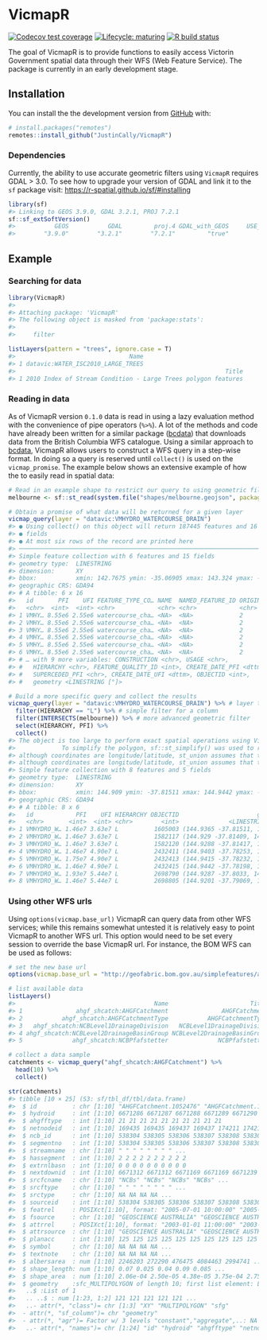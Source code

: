 
<!-- README.md is generated from README.Rmd. Please edit that file -->

# VicmapR

<!-- badges: start -->

[![Codecov test
coverage](https://codecov.io/gh/JustinCally/VicmapR/branch/master/graph/badge.svg)](https://codecov.io/gh/JustinCally/VicmapR?branch=master)
[![Lifecycle:
maturing](https://img.shields.io/badge/lifecycle-maturing-blue.svg)](https://www.tidyverse.org/lifecycle/#maturing)
[![R build
status](https://github.com/JustinCally/VicmapR/workflows/R-CMD-check/badge.svg)](https://github.com/JustinCally/VicmapR/actions)
<!-- badges: end -->

The goal of VicmapR is to provide functions to easily access Victorin
Government spatial data through their WFS (Web Feature Service). The
package is currently in an early development stage.

## Installation

You can install the the development version from
[GitHub](https://github.com/) with:

``` r
# install.packages("remotes")
remotes::install_github("JustinCally/VicmapR")
```

### Dependencies

Currently, the ability to use accurate geometric filters using `VicmapR`
requires GDAL \> 3.0. To see how to upgrade your version of GDAL and
link it to the `sf` package visit:
<https://r-spatial.github.io/sf/#installing>

``` r
library(sf)
#> Linking to GEOS 3.9.0, GDAL 3.2.1, PROJ 7.2.1
sf::sf_extSoftVersion()
#>           GEOS           GDAL         proj.4 GDAL_with_GEOS     USE_PROJ_H 
#>        "3.9.0"        "3.2.1"        "7.2.1"         "true"         "true"
```

## Example

### Searching for data

``` r
library(VicmapR)
#> 
#> Attaching package: 'VicmapR'
#> The following object is masked from 'package:stats':
#> 
#>     filter

listLayers(pattern = "trees", ignore.case = T)
#>                                Name
#> 1 datavic:WATER_ISC2010_LARGE_TREES
#>                                                           Title
#> 1 2010 Index of Stream Condition - Large Trees polygon features
```

### Reading in data

As of VicmapR version `0.1.0` data is read in using a lazy evaluation
method with the convenience of pipe operators (`%>%`). A lot of the
methods and code have already been written for a similar package
([bcdata](https://github.com/bcgov/bcdata)) that downloads data from the
British Columbia WFS catalogue. Using a similar approach to
[bcdata](https://github.com/bcgov/bcdata), VicmapR allows users to
construct a WFS query in a step-wise format. In doing so a query is
reserved until `collect()` is used on the `vicmap_promise`. The example
below shows an extensive example of how the to easily read in spatial
data:

``` r
# Read in an example shape to restrict our query to using geometric filtering
melbourne <- sf::st_read(system.file("shapes/melbourne.geojson", package="VicmapR"), quiet = T)

# Obtain a promise of what data will be returned for a given layer
vicmap_query(layer = "datavic:VMHYDRO_WATERCOURSE_DRAIN")
#> ● Using collect() on this object will return 187445 features and 16
#> ● fields
#> ● At most six rows of the record are printed here
#> ───────────────────────────────────────────────────────────────────────────────────────────────────────────────────────────────
#> Simple feature collection with 6 features and 15 fields
#> geometry type:  LINESTRING
#> dimension:      XY
#> bbox:           xmin: 142.7675 ymin: -35.06905 xmax: 143.324 ymax: -35.04559
#> geographic CRS: GDA94
#> # A tibble: 6 x 16
#>   id       PFI    UFI FEATURE_TYPE_CO… NAME  NAMED_FEATURE_ID ORIGIN
#>   <chr>  <int>  <int> <chr>            <chr> <chr>            <chr> 
#> 1 VMHY… 8.55e6 2.55e6 watercourse_cha… <NA>  <NA>             2     
#> 2 VMHY… 8.55e6 2.55e6 watercourse_cha… <NA>  <NA>             2     
#> 3 VMHY… 8.55e6 2.55e6 watercourse_cha… <NA>  <NA>             2     
#> 4 VMHY… 8.55e6 2.55e6 watercourse_cha… <NA>  <NA>             2     
#> 5 VMHY… 8.55e6 2.55e6 watercourse_cha… <NA>  <NA>             2     
#> 6 VMHY… 8.55e6 2.55e6 watercourse_cha… <NA>  <NA>             2     
#> # … with 9 more variables: CONSTRUCTION <chr>, USAGE <chr>,
#> #   HIERARCHY <chr>, FEATURE_QUALITY_ID <int>, CREATE_DATE_PFI <dttm>,
#> #   SUPERCEDED_PFI <chr>, CREATE_DATE_UFI <dttm>, OBJECTID <int>,
#> #   geometry <LINESTRING [°]>

# Build a more specific query and collect the results
vicmap_query(layer = "datavic:VMHYDRO_WATERCOURSE_DRAIN") %>% # layer to query
  filter(HIERARCHY == "L") %>% # simple filter for a column
  filter(INTERSECTS(melbourne)) %>% # more advanced geometric filter
  select(HIERARCHY, PFI) %>% 
  collect()
#> The object is too large to perform exact spatial operations using VicmapR. 
#>             To simplify the polygon, sf::st_simplify() was used to reduce the size of the queryFALSE
#> although coordinates are longitude/latitude, st_union assumes that they are planar
#> although coordinates are longitude/latitude, st_union assumes that they are planar
#> Simple feature collection with 8 features and 5 fields
#> geometry type:  LINESTRING
#> dimension:      XY
#> bbox:           xmin: 144.909 ymin: -37.81511 xmax: 144.9442 ymax: -37.78198
#> geographic CRS: GDA94
#> # A tibble: 8 x 6
#>   id            PFI    UFI HIERARCHY OBJECTID                      geometry
#>   <chr>       <int>  <int> <chr>        <int>              <LINESTRING [°]>
#> 1 VMHYDRO_W… 1.46e7 3.63e7 L          1605003 (144.9365 -37.81511, 144.935…
#> 2 VMHYDRO_W… 1.46e7 3.63e7 L          1582117 (144.929 -37.81409, 144.9294…
#> 3 VMHYDRO_W… 1.46e7 3.63e7 L          1582120 (144.9288 -37.81417, 144.929…
#> 4 VMHYDRO_W… 1.46e7 4.90e7 L          2432411 (144.9403 -37.78253, 144.940…
#> 5 VMHYDRO_W… 1.75e7 4.90e7 L          2432413 (144.9415 -37.78232, 144.941…
#> 6 VMHYDRO_W… 1.46e7 4.90e7 L          2432415 (144.9442 -37.78198, 144.944…
#> 7 VMHYDRO_W… 1.93e7 5.44e7 L          2698790 (144.9287 -37.8033, 144.9186…
#> 8 VMHYDRO_W… 1.46e7 5.44e7 L          2698805 (144.9201 -37.79069, 144.920…
```

### Using other WFS urls

Using `options(vicmap.base_url)` VicmapR can query data from other WFS
services; while this remains somewhat untested it is relatively easy to
point VicmapR to another WFS url. This option would need to be set every
session to override the base VicmapR url. For instance, the BOM WFS can
be used as follows:

``` r
# set the new base url
options(vicmap.base_url = "http://geofabric.bom.gov.au/simplefeatures/ahgf_shcatch/wfs")

# list available data
listLayers()
#>                                       Name                       Title
#> 1               ahgf_shcatch:AHGFCatchment               AHGFCatchment
#> 2           ahgf_shcatch:AHGFCatchmentType           AHGFCatchmentType
#> 3   ahgf_shcatch:NCBLevel1DrainageDivision   NCBLevel1DrainageDivision
#> 4 ahgf_shcatch:NCBLevel2DrainageBasinGroup NCBLevel2DrainageBasinGroup
#> 5              ahgf_shcatch:NCBPfafstetter              NCBPfafstetter

# collect a data sample
catchments <- vicmap_query("ahgf_shcatch:AHGFCatchment") %>% 
  head(10) %>% 
  collect()

str(catchments)
#> tibble [10 × 25] (S3: sf/tbl_df/tbl/data.frame)
#>  $ id          : chr [1:10] "AHGFCatchment.1052476" "AHGFCatchment.1052477" "AHGFCatchment.1052478" "AHGFCatchment.1052479" ...
#>  $ hydroid     : int [1:10] 6671286 6671287 6671288 6671289 6671290 6671291 6671292 6671293 6671294 6671295
#>  $ ahgfftype   : int [1:10] 21 21 21 21 21 21 21 21 21 21
#>  $ netnodeid   : int [1:10] 169435 169435 169437 169437 174211 174211 184147 196792 196793 200192
#>  $ ncb_id      : int [1:10] 538304 538305 538306 538307 538308 538309 538310 538311 538312 538313
#>  $ segmentno   : int [1:10] 538304 538305 538306 538307 538308 538309 538310 538311 538312 538313
#>  $ streamname  : chr [1:10] " " " " " " " " ...
#>  $ hassegment  : int [1:10] 2 2 2 2 2 2 2 2 2 2
#>  $ extrnlbasn  : int [1:10] 0 0 0 0 0 0 0 0 0 0
#>  $ nextdownid  : int [1:10] 6671312 6671312 6671169 6671169 6671239 6671239 6670984 6671217 6671270 6671415
#>  $ srcfcname   : chr [1:10] "NCBs" "NCBs" "NCBs" "NCBs" ...
#>  $ srcftype    : chr [1:10] " " " " " " " " ...
#>  $ srctype     : chr [1:10] NA NA NA NA ...
#>  $ sourceid    : int [1:10] 538304 538305 538306 538307 538308 538309 538310 538311 538312 538313
#>  $ featrel     : POSIXct[1:10], format: "2005-07-01 10:00:00" "2005-07-01 10:00:00" ...
#>  $ fsource     : chr [1:10] "GEOSCIENCE AUSTRALIA" "GEOSCIENCE AUSTRALIA" "GEOSCIENCE AUSTRALIA" "GEOSCIENCE AUSTRALIA" ...
#>  $ attrrel     : POSIXct[1:10], format: "2003-01-01 11:00:00" "2003-01-01 11:00:00" ...
#>  $ attrsource  : chr [1:10] "GEOSCIENCE AUSTRALIA" "GEOSCIENCE AUSTRALIA" "GEOSCIENCE AUSTRALIA" "GEOSCIENCE AUSTRALIA" ...
#>  $ planacc     : int [1:10] 125 125 125 125 125 125 125 125 125 125
#>  $ symbol      : chr [1:10] NA NA NA NA ...
#>  $ textnote    : chr [1:10] NA NA NA NA ...
#>  $ albersarea  : num [1:10] 2246203 272290 476475 4084463 2994741 ...
#>  $ shape_length: num [1:10] 0.07 0.025 0.04 0.09 0.085 ...
#>  $ shape_area  : num [1:10] 2.06e-04 2.50e-05 4.38e-05 3.75e-04 2.75e-04 ...
#>  $ geometry    :sfc_MULTIPOLYGON of length 10; first list element: List of 1
#>   ..$ :List of 1
#>   .. ..$ : num [1:23, 1:2] 121 121 121 121 121 ...
#>   ..- attr(*, "class")= chr [1:3] "XY" "MULTIPOLYGON" "sfg"
#>  - attr(*, "sf_column")= chr "geometry"
#>  - attr(*, "agr")= Factor w/ 3 levels "constant","aggregate",..: NA NA NA NA NA NA NA NA NA NA ...
#>   ..- attr(*, "names")= chr [1:24] "id" "hydroid" "ahgfftype" "netnodeid" ...
```
